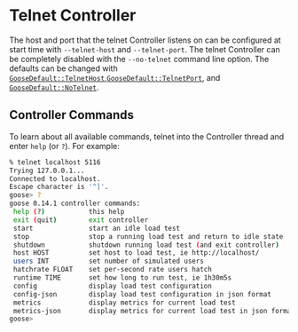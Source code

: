 # Telnet Controller

The host and port that the telnet Controller listens on can be configured at start time with `--telnet-host` and `--telnet-port`. The telnet Controller can be completely disabled with the `--no-telnet` command line option. The defaults can be changed with [`GooseDefault::TelnetHost`](https://docs.rs/goose/*/goose/config/enum.GooseDefault.html#variant.TelnetHost),[`GooseDefault::TelnetPort`](https://docs.rs/goose/*/goose/config/enum.GooseDefault.html#variant.TelnetPort), and [`GooseDefault::NoTelnet`](https://docs.rs/goose/*/goose/config/enum.GooseDefault.html#variant.NoTelnet).

## Controller Commands

To learn about all available commands, telnet into the Controller thread and enter `help` (or `?`). For example:
```bash
% telnet localhost 5116
Trying 127.0.0.1...
Connected to localhost.
Escape character is '^]'.
goose> ?
goose 0.14.1 controller commands:
 help (?)           this help
 exit (quit)        exit controller
 start              start an idle load test
 stop               stop a running load test and return to idle state
 shutdown           shutdown running load test (and exit controller)
 host HOST          set host to load test, ie http://localhost/
 users INT          set number of simulated users
 hatchrate FLOAT    set per-second rate users hatch
 runtime TIME       set how long to run test, ie 1h30m5s
 config             display load test configuration
 config-json        display load test configuration in json format
 metrics            display metrics for current load test
 metrics-json       display metrics for current load test in json format
goose>
```

